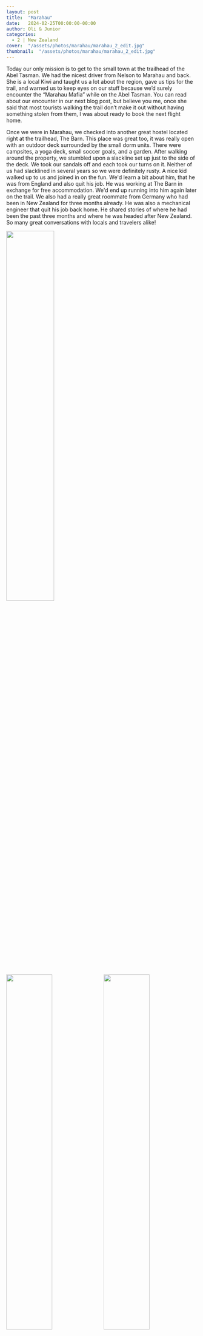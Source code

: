 ```yaml
---
layout: post
title:  "Marahau"
date:   2024-02-25T00:00:00-00:00
author: Oli & Junior
categories:
  - 2 | New Zealand
cover:  "/assets/photos/marahau/marahau_2_edit.jpg"
thumbnail:  "/assets/photos/marahau/marahau_2_edit.jpg"
---
```


Today our only mission is to get to the small town at the trailhead of the Abel Tasman. We had the nicest driver from Nelson to Marahau and back. She is a local Kiwi and taught us a lot about the region, gave us tips for the trail, and warned us to keep eyes on our stuff because we’d surely encounter the “Marahau Mafia” while on the Abel Tasman. You can read about our encounter in our next blog post, but believe you me, once she said that most tourists walking the trail don’t make it out without having something stolen from them, I was about ready to book the next flight home.

Once we were in Marahau, we checked into another great hostel located right at the trailhead, The Barn. This place was great too, it was really open with an outdoor deck surrounded by the small dorm units. There were campsites, a yoga deck, small soccer goals, and a garden. After walking around the property, we stumbled upon a slackline set up just to the side of the deck. We took our sandals off and each took our turns on it. Neither of us had slacklined in several years so we were definitely rusty. A nice kid walked up to us and joined in on the fun. We'd learn a bit about him, that he was from England and also quit his job. He was working at The Barn in exchange for free accommodation. We'd end up running into him again later on the trail. We also had a really great roommate from Germany who had been in New Zealand for three months already. He was also a mechanical engineer that quit his job back home. He shared stories of where he had been the past three months and where he was headed after New Zealand. So many great conversations with locals and travelers alike!

<img src="/oli-jr-travel/assets/photos/marahau/marahau_1.jpg" style="width:50%; margin-bottom:10px">
<div float="left">
  <img src="/oli-jr-travel/assets/photos/marahau/marahau_2.jpg" style="float:left; width:49%; margin-bottom:10px" />
  <img src="/oli-jr-travel/assets/photos/marahau/marahau_3.jpg" style="float:right; width:49%; margin-bottom:10px" />
</div>

<div float="left">
  <img src="/oli-jr-travel/assets/photos/marahau/marahau_4.jpg" style="float:left; width:49%; margin-bottom:10px" />
  <img src="/oli-jr-travel/assets/photos/marahau/marahau_5.jpg" style="float:right; width:49%; margin-bottom:10px" />
</div>

<p style="text-align: center;">We drove by hop farms in the small town of Motueka. Oli used Motueka hops in her juicy double IPA beer recipe at LA Ale Works!</p>

<p style="text-align: center;"> __ES__ Pasamos por granjas de lúpulo en el pequeño pueblo de Motueka. ¡Oli usó lúpulo Motueka en su jugosa receta de cerveza doble IPA en LA Ale Works!</p>


<br clear="all" />

__Español__

Hoy nuestra única misión es llegar al pequeño pueblo al comienzo del sendero Abel Tasman. Tuvimos el mejor conductor de Nelson a Marahau y viceversa. Ella es una kiwi local y nos enseñó mucho sobre la región, nos dio consejos para el sendero y nos advirtió que estuviéramos atentos a nuestras cosas porque seguramente nos encontraríamos con la "Mafia Marahau" mientras estuviéramos en Abel Tasman. Puedes leer sobre nuestro encuentro en nuestra próxima publicación de blog, pero créeme, una vez que dijo que la mayoría de los turistas que recorren el sendero no logran salir sin que les roben algo, estaba a punto de reservar el próximo vuelo a casa.

Una vez que estuvimos en Marahau, nos registramos en otro gran albergue ubicado justo al comienzo del sendero, The Barn. Este lugar también era genial, estaba realmente abierto con una terraza al aire libre rodeada por pequeños dormitorios. Había sitios para acampar, una plataforma para practicar yoga, pequeñas porterías de fútbol y un jardín. Después de caminar por la propiedad, nos topamos con un slackline colocado justo al costado de la plataforma. Nos quitamos las sandalias y cada uno se las puso por turnos. Ninguno de nosotros había practicado slackline en varios años, así que definitivamente estábamos oxidados. Un niño agradable se acercó a nosotros y se unió a la diversión. Sabríamos un poco sobre él, que era de Inglaterra y que también dejaría su trabajo. Estaba trabajando en The Barn a cambio de alojamiento gratuito. Terminaríamos encontrándonos con él nuevamente más adelante en el camino. También teníamos un compañero de cuarto realmente genial de Alemania que ya llevaba tres meses en Nueva Zelanda. También era ingeniero mecánico y dejó su trabajo en casa. Compartió historias sobre dónde había estado los últimos tres meses y hacia dónde se dirigía después de Nueva Zelanda. ¡Tantas conversaciones geniales con lugareños y viajeros por igual!
